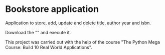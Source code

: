 # Bookstore application
Application to store, add, update and delete title, author year and isbn.

Download the "" and execute it.

This project was carried out with the help of the course "The Python Mega Course: Build 10 Real World Applications".
